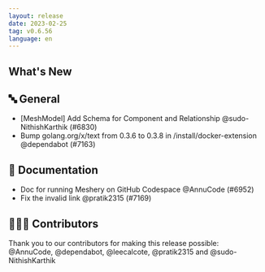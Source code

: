 ```yaml
---
layout: release
date: 2023-02-25
tag: v0.6.56
language: en
---
```


## What's New

## 🔤 General

- [MeshModel] Add Schema for Component and Relationship @sudo-NithishKarthik (#6830)
- Bump golang.org/x/text from 0.3.6 to 0.3.8 in /install/docker-extension @dependabot (#7163)

## 📖 Documentation

- Doc for running Meshery on GitHub Codespace @AnnuCode (#6952)
- Fix the invalid link @pratik2315 (#7169)

## 👨🏽‍💻 Contributors

Thank you to our contributors for making this release possible:
@AnnuCode, @dependabot, @leecalcote, @pratik2315 and @sudo-NithishKarthik
